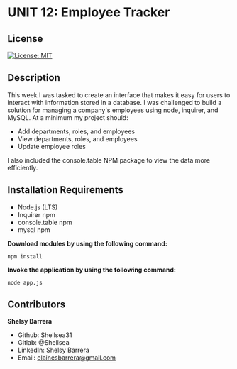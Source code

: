 # UNIT 12: Employee Tracker

## License 
[![License: MIT](https://img.shields.io/badge/License-MIT-yellow.svg)](https://opensource.org/licenses/MIT)

## Description
This week I was tasked to create an interface that makes it easy for users to interact with information stored in a database. I was challenged to build a solution for managing a company's employees using node, inquirer, and MySQL. At a minimum my project should:

* Add departments, roles, and employees
* View departments, roles, and employees
* Update employee roles

I also included the console.table NPM package to view the data more efficiently. 

## Installation Requirements
* Node.js (LTS)
* Inquirer npm
* console.table npm
* mysql npm

**Download modules by using the following command:**
```
npm install
```

**Invoke the application by using the following command:**
```
node app.js
```


## Contributors

 **Shelsy Barrera**
 * Github: Shellsea31
 * Gitlab: @Shellsea
 * LinkedIn: Shelsy Barrera
 * Email: elainesbarrera@gmail.com